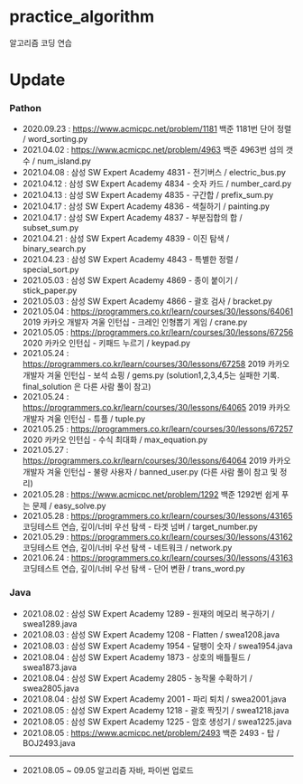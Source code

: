 # practice_algorithm

알고리즘 코딩 연습

# Update
### Pathon
- 2020.09.23 : https://www.acmicpc.net/problem/1181 백준 1181번 단어 정렬 / word_sorting.py
- 2021.04.02 : https://www.acmicpc.net/problem/4963 백준 4963번 섬의 갯수 / num_island.py
- 2021.04.08 : 삼성 SW Expert Academy 4831 - 전기버스 / electric_bus.py
- 2021.04.12 : 삼성 SW Expert Academy 4834 - 숫자 카드 / number_card.py
- 2021.04.13 : 삼성 SW Expert Academy 4835 - 구간합 / prefix_sum.py
- 2021.04.17 : 삼성 SW Expert Academy 4836 - 색칠하기 / painting.py
- 2021.04.17 : 삼성 SW Expert Academy 4837 - 부분집합의 합 / subset_sum.py
- 2021.04.21 : 삼성 SW Expert Academy 4839 - 이진 탐색 / binary_search.py
- 2021.04.23 : 삼성 SW Expert Academy 4843 - 특별한 정렬 / special_sort.py
- 2021.05.03 : 삼성 SW Expert Academy 4869 - 종이 붙이기 / stick_paper.py
- 2021.05.03 : 삼성 SW Expert Academy 4866 - 괄호 검사 / bracket.py
- 2021.05.04 : https://programmers.co.kr/learn/courses/30/lessons/64061 2019 카카오 개발자 겨울 인턴십 - 크레인 인형뽑기 게임 / crane.py
- 2021.05.05 : https://programmers.co.kr/learn/courses/30/lessons/67256 2020 카카오 인턴십 - 키패드 누르기 / keypad.py
- 2021.05.24 : https://programmers.co.kr/learn/courses/30/lessons/67258 2019 카카오 개발자 겨울 인턴십 - 보석 쇼핑 / gems.py (solution1,2,3,4,5는 실패한 기록. final_solution 은 다른 사람 풀이 참고)
- 2021.05.24 : https://programmers.co.kr/learn/courses/30/lessons/64065 2019 카카오 개발자 겨울 인턴십 - 튜플 / tuple.py
- 2021.05.25 : https://programmers.co.kr/learn/courses/30/lessons/67257 2020 카카오 인턴십 - 수식 최대화 / max_equation.py
- 2021.05.27 : https://programmers.co.kr/learn/courses/30/lessons/64064 2019 카카오 개발자 겨울 인턴십 - 불량 사용자 / banned_user.py (다른 사람 풀이 참고 및 정리)
- 2021.05.28 : https://www.acmicpc.net/problem/1292 백준 1292번 쉽게 푸는 문제 / easy_solve.py
- 2021.05.28 : https://programmers.co.kr/learn/courses/30/lessons/43165 코딩테스트 연습, 깊이/너비 우선 탐색 - 타겟 넘버 / target_number.py
- 2021.05.29 : https://programmers.co.kr/learn/courses/30/lessons/43162 코딩테스트 연습, 깊이/너비 우선 탐색 - 네트워크 / network.py
- 2021.06.24 : https://programmers.co.kr/learn/courses/30/lessons/43163 코딩테스트 연습, 깊이/너비 우선 탐색 - 단어 변환 / trans_word.py

### Java
- 2021.08.02 : 삼성 SW Expert Academy 1289 - 원재의 메모리 복구하기 / swea1289.java
- 2021.08.03 : 삼성 SW Expert Academy 1208 - Flatten / swea1208.java
- 2021.08.03 : 삼성 SW Expert Academy 1954 - 달팽이 숫자 / swea1954.java
- 2021.08.04 : 삼성 SW Expert Academy 1873 - 상호의 배틀필드 / swea1873.java
- 2021.08.04 : 삼성 SW Expert Academy 2805 - 농작물 수확하기 / swea2805.java
- 2021.08.04 : 삼성 SW Expert Academy 2001 - 파리 퇴치 / swea2001.java
- 2021.08.05 : 삼성 SW Expert Academy 1218 - 괄호 짝짓기 / swea1218.java
- 2021.08.05 : 삼성 SW Expert Academy 1225 - 암호 생성기 / swea1225.java
- 2021.08.05 : https://www.acmicpc.net/problem/2493 백준 2493 - 탑 / BOJ2493.java
---
- 2021.08.05 ~ 09.05 알고리즘 자바, 파이썬 업로드